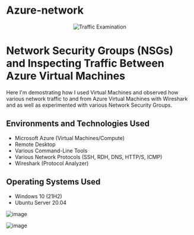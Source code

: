 # Azure-network
<p align="center">
<img src="https://i.imgur.com/Ua7udoS.png" alt="Traffic Examination"/>
</p>

<h1>Network Security Groups (NSGs) and Inspecting Traffic Between Azure Virtual Machines</h1>
Here I'm demostrating how I used Virtual Machines and observed how various network traffic to and from Azure Virtual Machines with Wireshark and as well as experimented with various Network Security Groups. <br />



<h2>Environments and Technologies Used</h2>

- Microsoft Azure (Virtual Machines/Compute)
- Remote Desktop
- Various Command-Line Tools
- Various Network Protocols (SSH, RDH, DNS, HTTP/S, ICMP)
- Wireshark (Protocol Analyzer)

<h2>Operating Systems Used </h2>

- Windows 10 (21H2)
- Ubuntu Server 20.04




![image](https://github.com/Tcoursecareers23/Azure-network/assets/138035327/630e61dd-0b2a-4627-8be9-30cf324dfa7f)

![image](https://github.com/Tcoursecareers23/Azure-network/assets/138035327/632b4056-d560-481f-b67f-e5acf86f71d8)

<p>

<br />

<p>
</p>

<p>

</p>
<br />

<p>

</p>
<p>

</p>
<br />
